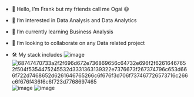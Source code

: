 - 👋 Hello, I’m Frank but my friends call me Ogai 😃
- 👀 I’m interested in Data Analysis and Data Analytics 
- 🌱 I’m currently learning Business Analysis 
- 💞️ I’m looking to collaborate on any Data related project

- 🛠  My stack includes ![image](https://user-images.githubusercontent.com/120729134/212257644-8df2db68-dcbf-4a7b-bb18-5ba4bd807c28.png) ![68747470733a2f2f696d672e736869656c64732e696f2f62616467652f504f5354475245532d3331363139322e7376673f267374796c653d666f722d7468652d6261646765266c6f676f3d706f737467726573716c266c6f676f436f6c6f723d7768697465](https://user-images.githubusercontent.com/120729134/213434946-df8149ab-cc00-428f-a310-b4279c0878de.svg)
 ![image](https://user-images.githubusercontent.com/120729134/212257714-29c03f9d-9d30-4176-9db2-a1d3727e8f92.png) ![image](https://user-images.githubusercontent.com/120729134/212257777-68373691-8a2b-478f-a99b-35511c88eb31.png)

<!---
ogai1/ogai1 is a ✨ special ✨ repository because its `README.md` (this file) appears on your GitHub profile.
You can click the Preview link to take a look at your changes.
--->
